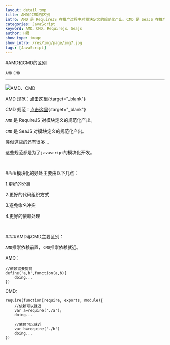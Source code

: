 ```yaml
---
layout: detail_tmp
title: AMD和CMD的区别
intro: AMD 是 RequireJS 在推广过程中对模块定义的规范化产出。CMD 是 SeaJS 在推广过程中对模块定义的规范化产出。
categories: JavaScript
keyword: AMD、CMD、Requirejs、Seajs
author: H君
show_type: image
show_intro: /res/img/page/img7.jpg
tags: [JavaScript]
---
```


#AMD和CMD的区别

`AMD` `CMD`

--- 

![AMD、CMD](../res/img/page/img7.jpg) 

AMD 规范：[点击这里](https://github.com/amdjs/amdjs-api/wiki/AMD "AMD"){:target="_blank"}

CMD 规范：[点击这里](https://github.com/seajs/seajs/issues/242 "CMD"){:target="_blank"}

`AMD` 是 RequireJS 对模块定义的规范化产出。

`CMD` 是 SeaJS 对模块定义的规范化产出。

类似这些的还有很多...

这些规范都是为了`javascript`的模块化开发。

<br />

####模块化的好处主要由以下几点：


1.更好的分离

2.更好的代码组织方式

3.避免命名冲突

4.更好的依赖处理

<br />

####AMD与CMD主要区别：

`AMD`推崇依赖前置，`CMD`推崇依赖就近。

AMD：

    //依赖需要提前
    define('a,b',function(a,b){
        doing...
    })

CMD:
    
    require(function(require, exports, module){
        //依赖可以就近
        var a=require('./a');
        doing...
        
        //依赖可以就近
        var b=require('./b')
        doing...
    })



